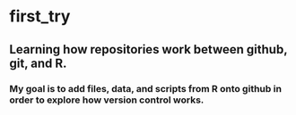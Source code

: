 # first_try
## Learning how repositories work between github, git, and R.

### My goal is to add files, data, and scripts from R onto github in order to explore how version control works. 
